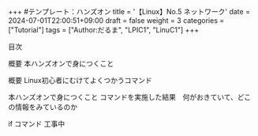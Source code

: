 +++ #テンプレート：ハンズオン title = '【Linux】No.5 ネットワーク' date = 2024-07-01T22:00:51+09:00 draft = false weight = 3 categories = ["Tutorial"] tags = ["Author:だるま", "LPIC1", "LinuC1"] +++

目次

概要
本ハンズオンで身につくこと

概要
Linux初心者にむけてよくつかうコマンド

本ハンズオンで身につくこと
コマンドを実施した結果　何がおきていて、どこの情報をみているのか

if コマンド
工事中

